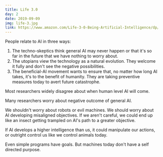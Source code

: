 ```yaml
---
title: Life 3.0
day: 2
date: 2019-09-09
img: life-3.jpg
link: https://www.amazon.com/Life-3-0-Being-Artificial-Intelligence/dp/1101946598
---
```


People relate to AI in three ways:

1. The techno-skeptics think general AI may never happen or that it's so far in
   the future that we have nothing to worry about.
2. The utopians view the technology as a natural evolution. They welcome it
   fully and don't see the negative possibilities. 
3. The beneficial-AI movement wants to ensure that, no matter how long AI takes,
   it's to the benefit of humanity. They are taking preventive measures today
   to avert future catastrophe.

Most researchers widely disagree about when human level AI will come.

Many researchers worry about negative outcome of general AI.

We shouldn't worry about robots or evil machines. We should worry about AI
developing misaligned objectives. If we aren't careful, we could end up like an
insect getting trampled on AI's path  to a greater objective.

If AI develops a higher intelligence than us, it could manipulate our actions, or
outright control us like we control animals today.

Even simple programs have goals. But machines today don't have a self directed
purpose.
